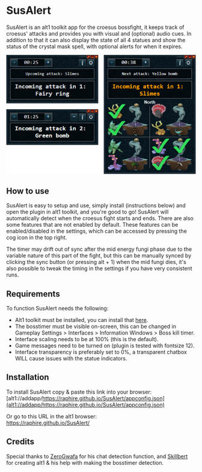 # SusAlert
SusAlert is an alt1 toolkit app for the croesus bossfight, it keeps track of croesus' attacks and provides you with visual and (optional) audio cues. In addition to that it can also display the state of all 4 statues and show the status of the crystal mask spell, with optional alerts for when it expires.

![SusAlert-MainWindow](/assets/mainscreen-overview.png)
## How to use
SusAlert is easy to setup and use, simply install (instructions below) and open the plugin in alt1 toolkit, and you're good to go! SusAlert will automatically detect when the croesus fight starts and ends. There are also some features that are not enabled by default. These features can be enabled/disabled in the settings, which can be accessed by pressing the cog icon in the top right.

The timer may drift out of sync after the mid energy fungi phase due to the variable nature of this part of the fight, but this can be manually synced by clicking the sync button (or pressing alt + 1) when the mid fungi dies, it's also possible to tweak the timing in the settings if you have very consistent runs.

## Requirements
To function SusAlert needs the following:
- Alt1 toolkit must be installed, you can install that [here](https://runeapps.org/alt1).
- The bosstimer must be visible on-screen, this can be changed in Gameplay Settings > Interfaces > Information Windows > Boss kill timer.
- Interface scaling needs to be at 100% (this is the default).
- Game messages need to be turned on (plugin is tested with fontsize 12).
- Interface transparency is preferably set to 0%, a transparent chatbox WILL cause issues with the statue indicators.

## Installation
To install SusAlert copy & paste this link into your browser:<br/>
[alt1://addapp/https://raphire.github.io/SusAlert/appconfig.json](alt1://addapp/https://raphire.github.io/SusAlert/appconfig.json)

Or go to this URL in the alt1 browser:<br/>
https://raphire.github.io/SusAlert/

## Credits
Special thanks to [ZeroGwafa](https://github.com/ZeroGwafa) for his chat detection function, and [Skillbert](https://github.com/skillbert) for creating alt1 & his help with making the bosstimer detection.

